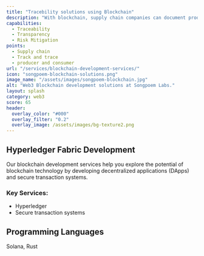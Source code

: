 ```yaml
---
title: "Tracebility solutions using Blockchain"
description: "With blockchain, supply chain companies can document production updates to a single shared ledger, which provides complete data visibility and a single source of truth."
capabilities:
  - Traceability
  - Transparency
  - Risk Mitigation
points:
  - Supply chain
  - Track and trace
  - producer and consumer
url: "/services/blockchain-development-services/"
icon: "songpoem-blockchain-solutions.png"
image_name: "/assets/images/songpoem-blockchain.jpg"
alt: "Web3 Blockchain development solutions at Songpoem Labs."
layout: splash
category: web3
score: 65
header:
  overlay_color: "#000"
  overlay_filter: "0.2"
  overlay_image: /assets/images/bg-texture2.png
---
```

## Hyperledger Fabric Development

Our blockchain development services help you explore the potential of blockchain technology by developing decentralized applications (DApps) and secure transaction systems.

### Key Services:
- Hyperledger
- Secure transaction systems

## Programming Languages
Solana, Rust